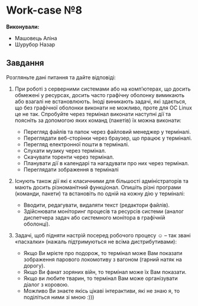 # Work-case №8

**Виконували:**

- Машовець Аліна
- Шурубор Назар

## Завдання

Розгляньте дані питання та дайте відповіді:

1. При роботі з серверними системами або на комп’ютерах, що досить обмежені у ресурсах, досить часто графічну оболонку вимикають або взагалі не встановлюють. Іноді виникають задачі, які здається, що без графічної оболонки виконати не можливо, проте для ОС Linux це не так. Спробуйте через термінал виконати наступні дії та поясніть за допомогою яких команд (пакетів) їх можна виконати:
    - Перегляд файлів та папок через файловий менеджер у терміналі.
    - Переглядати веб-сторінки через браузер, що працює у терміналі.
    - Перегляд електронної пошти в терміналі.
    - Слухати музику через термінал.
    - Скачувати торенти через термінал.
    - Планувати дії в календарі та нагадувати про них через термінал.
    - Переглядати зображення в терміналі

2. Існують також дії які є класичними для більшості адміністраторів та мають досить різноманітний функціонал. Опишіть різні програми (команди, пакети) та встановіть по одній на кожну дію у терміналі:
    - Вводити, редагувати, видаляти текст (редактори файлів).
    - Здійснювати моніторинг процесів та ресурсів системи (аналог диспетчера задач або системного монітора в графічній оболонці).

3. Задачі, щоб підняти настрій посеред робочого процесу ☺ – так звані «пасхалки» (нажаль підтримуються не всіма дистрибутивами):
    - Якщо Ви мрієте про подорож, то термінал може Вам показати зображення парового локомотиву з вагоном (гарний натяк на дорогу).
    - Якщо Ви фанат зоряних війн, то термінал може їх Вам показати.
    - Якщо ви любите тварин, то термінал Вам може організувати діалог з коровою.
    - Можливо Ви знаєте якісь цікаві інтерактиви, які не знаю я, то поділіться ними зі мною :)))
